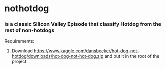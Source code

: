 # nothotdog 
### is a classic Silicon Valley Episode that classify Hotdog from the rest of non-hotdogs

Requirements:
1. Download https://www.kaggle.com/dansbecker/hot-dog-not-hotdog/downloads/hot-dog-not-hot-dog.zip and put it in the root of the project.


